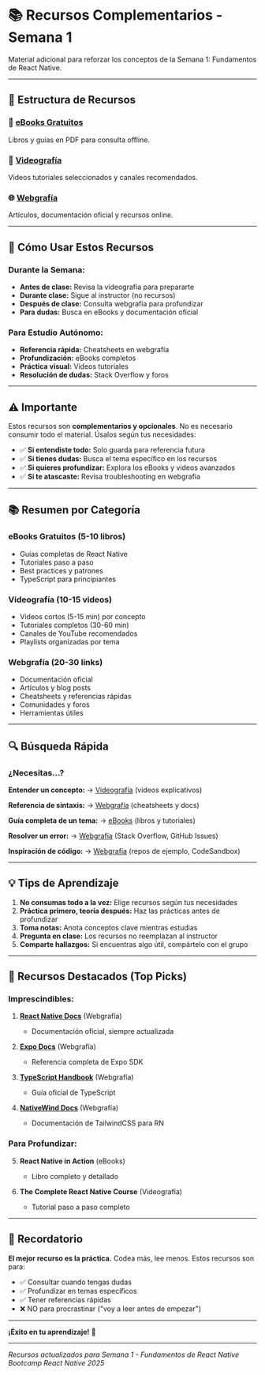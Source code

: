 # 📚 Recursos Complementarios - Semana 1

Material adicional para reforzar los conceptos de la Semana 1: Fundamentos de React Native.

---

## 📂 Estructura de Recursos

### 📖 [eBooks Gratuitos](./ebooks-free/)

Libros y guías en PDF para consulta offline.

### 🎥 [Videografía](./videografia/)

Videos tutoriales seleccionados y canales recomendados.

### 🌐 [Webgrafía](./webgrafia/)

Artículos, documentación oficial y recursos online.

---

## 🎯 Cómo Usar Estos Recursos

### Durante la Semana:

- **Antes de clase:** Revisa la videografía para prepararte
- **Durante clase:** Sigue al instructor (no recursos)
- **Después de clase:** Consulta webgrafía para profundizar
- **Para dudas:** Busca en eBooks y documentación oficial

### Para Estudio Autónomo:

- **Referencia rápida:** Cheatsheets en webgrafía
- **Profundización:** eBooks completos
- **Práctica visual:** Videos tutoriales
- **Resolución de dudas:** Stack Overflow y foros

---

## ⚠️ Importante

Estos recursos son **complementarios y opcionales**. No es necesario consumir todo el material. Úsalos según tus necesidades:

- ✅ **Si entendiste todo:** Solo guarda para referencia futura
- ✅ **Si tienes dudas:** Busca el tema específico en los recursos
- ✅ **Si quieres profundizar:** Explora los eBooks y videos avanzados
- ✅ **Si te atascaste:** Revisa troubleshooting en webgrafía

---

## 📚 Resumen por Categoría

### eBooks Gratuitos (5-10 libros)

- Guías completas de React Native
- Tutoriales paso a paso
- Best practices y patrones
- TypeScript para principiantes

### Videografía (10-15 videos)

- Videos cortos (5-15 min) por concepto
- Tutoriales completos (30-60 min)
- Canales de YouTube recomendados
- Playlists organizadas por tema

### Webgrafía (20-30 links)

- Documentación oficial
- Artículos y blog posts
- Cheatsheets y referencias rápidas
- Comunidades y foros
- Herramientas útiles

---

## 🔍 Búsqueda Rápida

### ¿Necesitas...?

**Entender un concepto:**
→ [Videografía](./videografia/) (videos explicativos)

**Referencia de sintaxis:**
→ [Webgrafía](./webgrafia/) (cheatsheets y docs)

**Guía completa de un tema:**
→ [eBooks](./ebooks-free/) (libros y tutoriales)

**Resolver un error:**
→ [Webgrafía](./webgrafia/) (Stack Overflow, GitHub Issues)

**Inspiración de código:**
→ [Webgrafía](./webgrafia/) (repos de ejemplo, CodeSandbox)

---

## 💡 Tips de Aprendizaje

1. **No consumas todo a la vez:** Elige recursos según tus necesidades
2. **Práctica primero, teoría después:** Haz las prácticas antes de profundizar
3. **Toma notas:** Anota conceptos clave mientras estudias
4. **Pregunta en clase:** Los recursos no reemplazan al instructor
5. **Comparte hallazgos:** Si encuentras algo útil, compártelo con el grupo

---

## 🌟 Recursos Destacados (Top Picks)

### Imprescindibles:

1. **[React Native Docs](https://reactnative.dev/)** (Webgrafía)

   - Documentación oficial, siempre actualizada

2. **[Expo Docs](https://docs.expo.dev/)** (Webgrafía)

   - Referencia completa de Expo SDK

3. **[TypeScript Handbook](https://www.typescriptlang.org/docs/)** (Webgrafía)

   - Guía oficial de TypeScript

4. **[NativeWind Docs](https://www.nativewind.dev/)** (Webgrafía)
   - Documentación de TailwindCSS para RN

### Para Profundizar:

5. **React Native in Action** (eBooks)

   - Libro completo y detallado

6. **The Complete React Native Course** (Videografía)
   - Tutorial paso a paso completo

---

## 📌 Recordatorio

**El mejor recurso es la práctica.** Codea más, lee menos. Estos recursos son para:

- ✅ Consultar cuando tengas dudas
- ✅ Profundizar en temas específicos
- ✅ Tener referencias rápidas
- ❌ NO para procrastinar ("voy a leer antes de empezar")

---

**¡Éxito en tu aprendizaje!** 🚀

---

_Recursos actualizados para Semana 1 - Fundamentos de React Native_  
_Bootcamp React Native 2025_
